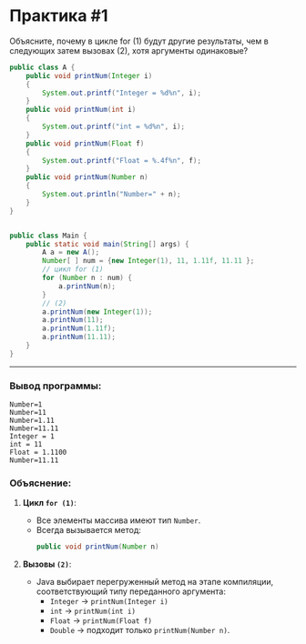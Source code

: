 # Практика #1
Объясните, почему в цикле for (1) будут другие результаты, чем в следующих затем вызовах (2), хотя аргументы одинаковые?
```java
public class A {
    public void printNum(Integer i)
    {
        System.out.printf("Integer = %d%n", i);
    }
    public void printNum(int i)
    {
        System.out.printf("int = %d%n", i);
    }
    public void printNum(Float f)
    {
        System.out.printf("Float = %.4f%n", f);
    }
    public void printNum(Number n)
    {
        System.out.println("Number=" + n);
    }
}


public class Main {
    public static void main(String[] args) {
        A a = new A();
        Number[ ] num = {new Integer(1), 11, 1.11f, 11.11 };
        // цикл for (1)
        for (Number n : num) {
            a.printNum(n);
        }
        // (2)
        a.printNum(new Integer(1));
        a.printNum(11);
        a.printNum(1.11f);
        a.printNum(11.11);
    }
}
```

---

### Вывод программы:
```
Number=1
Number=11
Number=1.11
Number=11.11
Integer = 1
int = 11
Float = 1.1100
Number=11.11
```

### Объяснение:

1. **Цикл `for (1)`**: 
   - Все элементы массива имеют тип `Number`. 
   - Всегда вызывается метод:
     ```java
     public void printNum(Number n)
     ```

2. **Вызовы `(2)`**:
   - Java выбирает перегруженный метод на этапе компиляции, соответствующий типу переданного аргумента:
     - `Integer` → `printNum(Integer i)`
     - `int` → `printNum(int i)`
     - `Float` → `printNum(Float f)`
     - `Double` → подходит только `printNum(Number n)`.